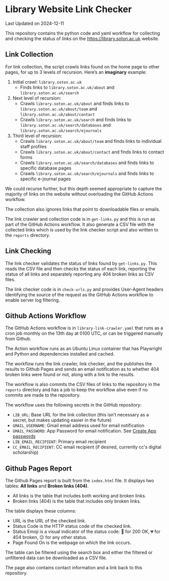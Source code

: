 # Library Website Link Checker

Last Updated on 2024-12-11

This repository contains the python code and yaml workflow for
collecting and checking the status of links on the
<https://library.soton.ac.uk> website.

## Link Collection

For link collection, the script crawls links found on the home page to
other pages, for up to 3 levels of recursion. Here’s an **imaginary**
example:

1.  Initial crawl: `library.soton.ac.uk`
    - Finds links to `library.soton.ac.uk/about` and
      `library.soton.ac.uk/search`
2.  Next level of recursion:
    - Crawls `library.soton.ac.uk/about` and finds links to
      `library.soton.ac.uk/about/team` and
      `library.soton.ac.uk/about/contact`
    - Crawls `library.soton.ac.uk/search` and finds links to
      `library.soton.ac.uk/search/databases` and
      `library.soton.ac.uk/search/ejournals`
3.  Third level of recursion:
    - Crawls `library.soton.ac.uk/about/team` and finds links to
      individual staff profiles
    - Crawls `library.soton.ac.uk/about/contact` and finds links to
      contact forms
    - Crawls `library.soton.ac.uk/search/databases` and finds links to
      specific database pages
    - Crawls `library.soton.ac.uk/search/ejournals` and finds links to
      specific e-journal pages

We could recurse further, but this depth seemed appropriate to capture
the majority of links on the website without overloading the GitHub
Actions workflow.

The collection also ignores links that point to downloadable files or
emails.

The link crawler and collection code is in `get-links.py` and this is
run as part of the GitHub Actions workflow. It also generate a CSV file
with the collected links which is used by the link checker script and
also written to the `reports` directory.

## Link Checking

The link checker validates the status of links found by `get-links.py`.
This reads the CSV file and then checks the status of each link,
reporting the status of all links and separately reporting any 404
broken links as CSV files.

The link checker code is in `check-urls.py` and provides User-Agent
headers identifying the source of the request as the GitHub Actions
workflow to enable server log filtering.

## Github Actions Workflow

The GitHub Actions workflow is in `library-link-crawler.yaml` that runs
as a cron job monthly on the 13th day at 0100 UTC, or can be triggered
manually from Github.

The Action workflow runs as an Ubuntu Linux container that has
Playwright and Python and dependencies installed and cached.

The workflow runs the link crawler, link checker, and the publishes the
results to Github Pages and sends an email notification as to whether
404 broken links were found or not, along with a link to the results.

The workflow is also commits the CSV files of links to the repository in
the `reports` directory and has a job to keep the workflow alive even if
no commits are made to the repository.

The workflow uses the following secrets in the GitHub repository:

- `LIB_URL`: Base URL for the link collection (this isn’t necessary as a
  secret, but makes updating easier in the future)
- `GMAIL_USERNAME`: Gmail email address used for email notification
- `GMAIL_PASSWORD`: App Password for email notification. See [Create App
  passwords](https://knowledge.workspace.google.com/kb/how-to-create-app-passwords-000009237)
- `LIB_EMAIL_RECIPIENT`: Primary email recipient
- `CC_EMAIL_RECIPIENT`: CC email recipient (if desired, currently cc's digital scholarship)

## Github Pages Report

The Github Pages report is built from the `index.html` file. It displays
two tables: **All links** and **Broken links (404)**.

- All links is the table that includes both working and broken links.
- Broken links (404) is the table that includes only broken links.

The table displays these columns:

- URL is the URL of the checked link.
- Status Code is the HTTP status code of the checked link.
- Status Emoji is a visual indicator of the status code: 💙 for 200 OK,
  💔 for 404 broken, 😕 for any other status.
- Page Found On is the webpage on which the link occurs.

The table can be filtered using the search box and either the filtered
or unfiltered data can be downloaded as a CSV file.

The page also contains contact information and a link back to this
repository.
